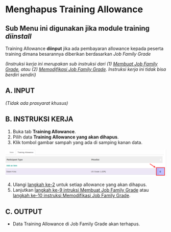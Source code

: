 # Menghapus Training Allowance

## **Sub Menu ini digunakan jika module training *diinstall***

Training Allowance **diinput** jika ada pembayaran allowance kepada peserta training dimana besarannya diberikan berdasarkan *Job Family Grade*

*(Instruksi kerja ini merupakan sub instruksi dari (1) [Membuat Job Family Grade](./membuat.md), atau (2) [Memodifikasi Job Family Grade](./memodifikasi.md). Instruksi kerja ini tidak bisa berdiri sendiri)*

## A. INPUT

*(Tidak ada prasyarat khusus)*

## B. INSTRUKSI KERJA

1. Buka tab **Training Allowance**.
2. <a name="l2">Pilih data </a>  **Training Allowance yang akan dihapus**.
3. Klik tombol gambar sampah yang ada di samping kanan data.

![](../../img/job-grade-category/tombol-del-allowance.png)

4. Ulangi [langkah ke-2](#l2) untuk setiap allowance yang akan dihapus.
5. Lanjutkan [langkah ke-9 intruksi Membuat Job Family Grade](./membuat.md#l9) atau [langkah ke-10 instruksi Memodifikasi Job Family Grade](./memodifikasi.md#l10).

## C. OUTPUT

* Data Training Allowance di Job Family Grade akan terhapus.

